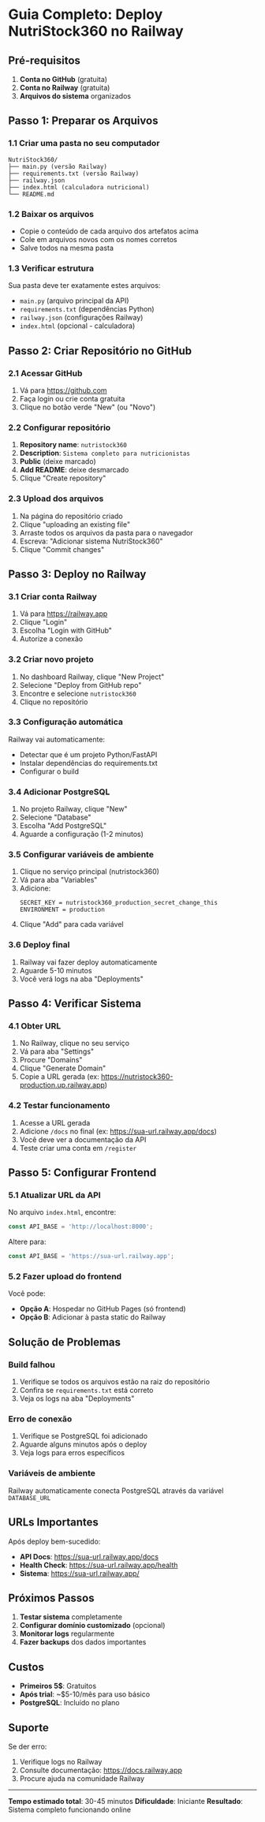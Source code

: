 # Guia Completo: Deploy NutriStock360 no Railway

## Pré-requisitos

1. **Conta no GitHub** (gratuita)
2. **Conta no Railway** (gratuita)
3. **Arquivos do sistema** organizados

## Passo 1: Preparar os Arquivos

### 1.1 Criar uma pasta no seu computador
```
NutriStock360/
├── main.py (versão Railway)
├── requirements.txt (versão Railway)
├── railway.json
├── index.html (calculadora nutricional)
└── README.md
```

### 1.2 Baixar os arquivos
- Copie o conteúdo de cada arquivo dos artefatos acima
- Cole em arquivos novos com os nomes corretos
- Salve todos na mesma pasta

### 1.3 Verificar estrutura
Sua pasta deve ter exatamente estes arquivos:
- `main.py` (arquivo principal da API)
- `requirements.txt` (dependências Python)
- `railway.json` (configurações Railway)
- `index.html` (opcional - calculadora)

## Passo 2: Criar Repositório no GitHub

### 2.1 Acessar GitHub
1. Vá para https://github.com
2. Faça login ou crie conta gratuita
3. Clique no botão verde "New" (ou "Novo")

### 2.2 Configurar repositório
1. **Repository name**: `nutristock360`
2. **Description**: `Sistema completo para nutricionistas`
3. **Public** (deixe marcado)
4. **Add README**: deixe desmarcado
5. Clique "Create repository"

### 2.3 Upload dos arquivos
1. Na página do repositório criado
2. Clique "uploading an existing file"
3. Arraste todos os arquivos da pasta para o navegador
4. Escreva: "Adicionar sistema NutriStock360"
5. Clique "Commit changes"

## Passo 3: Deploy no Railway

### 3.1 Criar conta Railway
1. Vá para https://railway.app
2. Clique "Login"
3. Escolha "Login with GitHub"
4. Autorize a conexão

### 3.2 Criar novo projeto
1. No dashboard Railway, clique "New Project"
2. Selecione "Deploy from GitHub repo"
3. Encontre e selecione `nutristock360`
4. Clique no repositório

### 3.3 Configuração automática
Railway vai automaticamente:
- Detectar que é um projeto Python/FastAPI
- Instalar dependências do requirements.txt
- Configurar o build

### 3.4 Adicionar PostgreSQL
1. No projeto Railway, clique "New"
2. Selecione "Database"
3. Escolha "Add PostgreSQL"
4. Aguarde a configuração (1-2 minutos)

### 3.5 Configurar variáveis de ambiente
1. Clique no serviço principal (nutristock360)
2. Vá para aba "Variables"
3. Adicione:
   ```
   SECRET_KEY = nutristock360_production_secret_change_this
   ENVIRONMENT = production
   ```
4. Clique "Add" para cada variável

### 3.6 Deploy final
1. Railway vai fazer deploy automaticamente
2. Aguarde 5-10 minutos
3. Você verá logs na aba "Deployments"

## Passo 4: Verificar Sistema

### 4.1 Obter URL
1. No Railway, clique no seu serviço
2. Vá para aba "Settings"
3. Procure "Domains"
4. Clique "Generate Domain"
5. Copie a URL gerada (ex: https://nutristock360-production.up.railway.app)

### 4.2 Testar funcionamento
1. Acesse a URL gerada
2. Adicione `/docs` no final (ex: https://sua-url.railway.app/docs)
3. Você deve ver a documentação da API
4. Teste criar uma conta em `/register`

## Passo 5: Configurar Frontend

### 5.1 Atualizar URL da API
No arquivo `index.html`, encontre:
```javascript
const API_BASE = 'http://localhost:8000';
```

Altere para:
```javascript
const API_BASE = 'https://sua-url.railway.app';
```

### 5.2 Fazer upload do frontend
Você pode:
- **Opção A**: Hospedar no GitHub Pages (só frontend)
- **Opção B**: Adicionar à pasta static do Railway

## Solução de Problemas

### Build falhou
1. Verifique se todos os arquivos estão na raiz do repositório
2. Confira se `requirements.txt` está correto
3. Veja os logs na aba "Deployments"

### Erro de conexão
1. Verifique se PostgreSQL foi adicionado
2. Aguarde alguns minutos após o deploy
3. Veja logs para erros específicos

### Variáveis de ambiente
Railway automaticamente conecta PostgreSQL através da variável `DATABASE_URL`

## URLs Importantes

Após deploy bem-sucedido:
- **API Docs**: https://sua-url.railway.app/docs
- **Health Check**: https://sua-url.railway.app/health
- **Sistema**: https://sua-url.railway.app/

## Próximos Passos

1. **Testar sistema** completamente
2. **Configurar domínio customizado** (opcional)
3. **Monitorar logs** regularmente
4. **Fazer backups** dos dados importantes

## Custos

- **Primeiros 5$**: Gratuitos
- **Após trial**: ~$5-10/mês para uso básico
- **PostgreSQL**: Incluído no plano

## Suporte

Se der erro:
1. Verifique logs no Railway
2. Consulte documentação: https://docs.railway.app
3. Procure ajuda na comunidade Railway

---

**Tempo estimado total**: 30-45 minutos
**Dificuldade**: Iniciante
**Resultado**: Sistema completo funcionando online